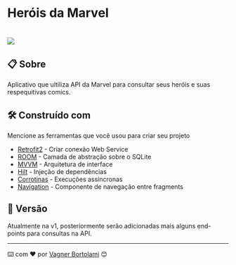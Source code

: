 # Heróis da Marvel

<h1>
<img src='https://media1.tenor.com/images/e96e55d11f0ecea33a8bab092ca852e7/tenor.gif?itemid=26626185'>
</h1>

## 📋 Sobre

Aplicativo que ultiliza API da Marvel para consultar seus heróis e suas respequitivas comics.

## 🛠️ Construído com

Mencione as ferramentas que você usou para criar seu projeto

* [Retrofit2](https://square.github.io/retrofit/) - Criar conexão Web Service
* [ROOM](https://developer.android.com/training/data-storage/room) -  Camada de abstração sobre o SQLite
* [MVVM](https://docs.microsoft.com/pt-br/windows/uwp/data-binding/data-binding-and-mvvm) -  Arquitetura de interface
* [Hilt](https://developer.android.com/training/dependency-injection/hilt-android?hl=pt-br) - Injeção de dependências 
* [Corrotinas](https://developer.android.com/kotlin/coroutines?hl=pt&gclid=CjwKCAjwsMGYBhAEEiwAGUXJacThH29HM3Nx-Ny81KKSSyXKHzdr85CBvhCsSpsMdPMCCYbEaflkahoCGQQQAvD_BwE&gclsrc=aw.ds) - Execuções assíncronas
* [Navigation](https://developer.android.com/guide/navigation/navigation-getting-started) - Componente de navegação entre fragments


## 📌 Versão

Atualmente na v1, posteriormente serão adicionadas mais alguns end-points para consultas na API.


---
⌨️ com ❤️ por [Vagner Bortolami](https://github.com/rengaaV) 😊